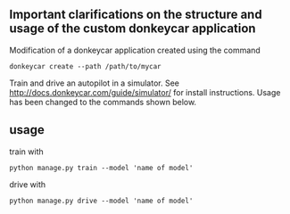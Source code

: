 ## Important clarifications on the structure and usage of the custom donkeycar application

Modification of a donkeycar application created using the command

```
donkeycar create --path /path/to/mycar
```

Train and drive an autopilot in a simulator. See http://docs.donkeycar.com/guide/simulator/ for install instructions. Usage has been changed to the commands shown below.

## usage

train with
```
python manage.py train --model 'name of model'
```

drive with
```
python manage.py drive --model 'name of model'
```